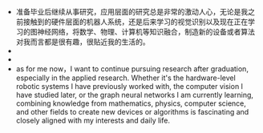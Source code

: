 - 准备毕业后继续从事研究，应用层面的研究总是非常的激动人心，无论是我之前接触到的硬件层面的机器人系统，还是后来学习的视觉识别以及现在正在学习的图神经网络，将数学、物理、计算机等知识融合，制造新的设备或者算法对我而言都是很有趣，很贴近我的生活的。
-
-
- as for me now，I want to continue pursuing research after graduation, especially in the  applied research. Whether it's the hardware-level robotic systems I have previously worked with, the computer vision I have studied later, or the graph neural networks I am currently learning, combining knowledge from mathematics, physics, computer science, and other fields to create new devices or algorithms is fascinating and closely aligned with my interests and daily life.